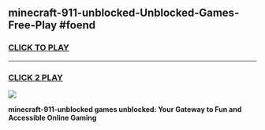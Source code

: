 
## minecraft-911-unblocked-Unblocked-Games-Free-Play #foend
<h3>
<a href="https://us.freeplayer.one?title=minecraft-911-unblocked&ref=9M">CLICK TO PLAY</a></h3>
<hr>

<h3>
<a href="https://us.freeplayer.one?title=minecraft-911-unblocked&ref=9M">CLICK 2 PLAY</a>
  
</h3>

<a href="https://us.freeplayer.one?title=minecraft-911-unblocked&ref=9M"><img src="https://clearcache.store/games.png"></a>


**minecraft-911-unblocked games unblocked: Your Gateway to Fun and Accessible Online Gaming**

